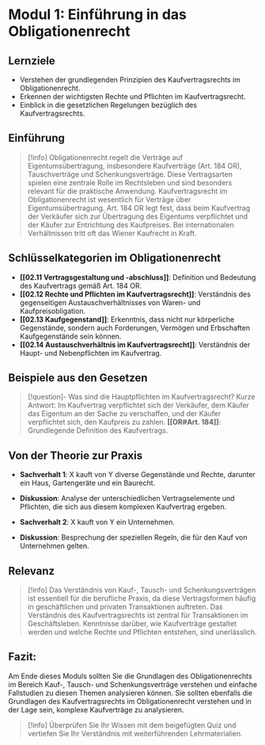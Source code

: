 # Modul 1: Einführung in das Obligationenrecht

## Lernziele
- Verstehen der grundlegenden Prinzipien des Kaufvertragsrechts im Obligationenrecht.
- Erkennen der wichtigsten Rechte und Pflichten im Kaufvertragsrecht.
- Einblick in die gesetzlichen Regelungen bezüglich des Kaufvertragsrechts.

## Einführung
>[!info] 
>Obligationenrecht regelt die Verträge auf Eigentumsübertragung, insbesondere Kaufverträge (Art. 184 OR), Tauschverträge und Schenkungsverträge. Diese Vertragsarten spielen eine zentrale Rolle im Rechtsleben und sind besonders relevant für die praktische Anwendung.
>Kaufvertragsrecht im Obligationenrecht ist wesentlich für Verträge über Eigentumsübertragung. Art. 184 OR legt fest, dass beim Kaufvertrag der Verkäufer sich zur Übertragung des Eigentums verpflichtet und der Käufer zur Entrichtung des Kaufpreises. Bei internationalen Verhältnissen tritt oft das Wiener Kaufrecht in Kraft.

## Schlüsselkategorien im Obligationenrecht
- **[[02.11 Vertragsgestaltung und -abschluss]]**: Definition und Bedeutung des Kaufvertrags gemäß Art. 184 OR.
- **[[02.12 Rechte und Pflichten im Kaufvertragsrecht]]**: Verständnis des gegenseitigen Austauschverhältnisses von Waren- und Kaufpreisobligation.
- **[[02.13 Kaufgegenstand]]**: Erkenntnis, dass nicht nur körperliche Gegenstände, sondern auch Forderungen, Vermögen und Erbschaften Kaufgegenstände sein können.
- **[[02.14 Austauschverhältnis im Kaufvertragsrecht]]**: Verständnis der Haupt- und Nebenpflichten im Kaufvertrag.

## Beispiele aus den Gesetzen
>[!question]- Was sind die Hauptpflichten im Kaufvertragsrecht?
>Kurze Antwort: Im Kaufvertrag verpflichtet sich der Verkäufer, dem Käufer das Eigentum an der Sache zu verschaffen, und der Käufer verpflichtet sich, den Kaufpreis zu zahlen.
>**[[OR#Art. 184]]**: Grundlegende Definition des Kaufvertrags.

## Von der Theorie zur Praxis
- **Sachverhalt 1**: X kauft von Y diverse Gegenstände und Rechte, darunter ein Haus, Gartengeräte und ein Baurecht.
- **Diskussion**: Analyse der unterschiedlichen Vertragselemente und Pflichten, die sich aus diesem komplexen Kaufvertrag ergeben.

- **Sachverhalt 2**: X kauft von Y ein Unternehmen.
- **Diskussion**: Besprechung der speziellen Regeln, die für den Kauf von Unternehmen gelten.

## Relevanz
>[!info] 
>Das Verständnis von Kauf-, Tausch- und Schenkungsverträgen ist essentiell für die berufliche Praxis, da diese Vertragsformen häufig in geschäftlichen und privaten Transaktionen auftreten. Das Verständnis des Kaufvertragsrechts ist zentral für Transaktionen im Geschäftsleben. Kenntnisse darüber, wie Kaufverträge gestaltet werden und welche Rechte und Pflichten entstehen, sind unerlässlich.

## Fazit:
Am Ende dieses Moduls sollten Sie die Grundlagen des Obligationenrechts im Bereich Kauf-, Tausch- und Schenkungsverträge verstehen und einfache Fallstudien zu diesen Themen analysieren können. Sie sollten ebenfalls die Grundlagen des Kaufvertragsrechts im Obligationenrecht verstehen und in der Lage sein, komplexe Kaufverträge zu analysieren.
>[!info] 
>Überprüfen Sie Ihr Wissen mit dem beigefügten Quiz und vertiefen Sie Ihr Verständnis mit weiterführenden Lehrmaterialien.